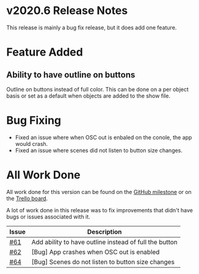 # v2020.6 Release Notes

This release is mainly a bug fix release, but it does add one feature.

# Feature Added

## Ability to have outline on buttons

Outline on buttons instead of full color. This can be done on a per object basis or set as a default when objects are added to the show file.

# Bug Fixing

- Fixed an issue where when OSC out is enbaled on the conole, the app would crash.
- Fixed an issue where scenes did not listen to button size changes.


# All Work Done

All work done for this version can be found on the [GitHub milestone](https://github.com/maeganjwilson/iHog/milestone/5?closed=1) or on the [Trello board](https://trello.com/b/AB25kAVi/ihog-app).

A lot of work done in this release was to fix improvements that didn't have bugs or issues associated with it.

| Issue | Description |
| --- | --- |
| [\#61](https://github.com/maeganjwilson/iHog/issues/61) |Add ability to have outline instead of full the button |
| [\#62](https://github.com/maeganjwilson/iHog/issues/62) | [Bug] App crashes when OSC out is enabled |
| [\#64](https://github.com/maeganjwilson/iHog/issues/64) | [Bug] Scenes do not listen to button size changes |
